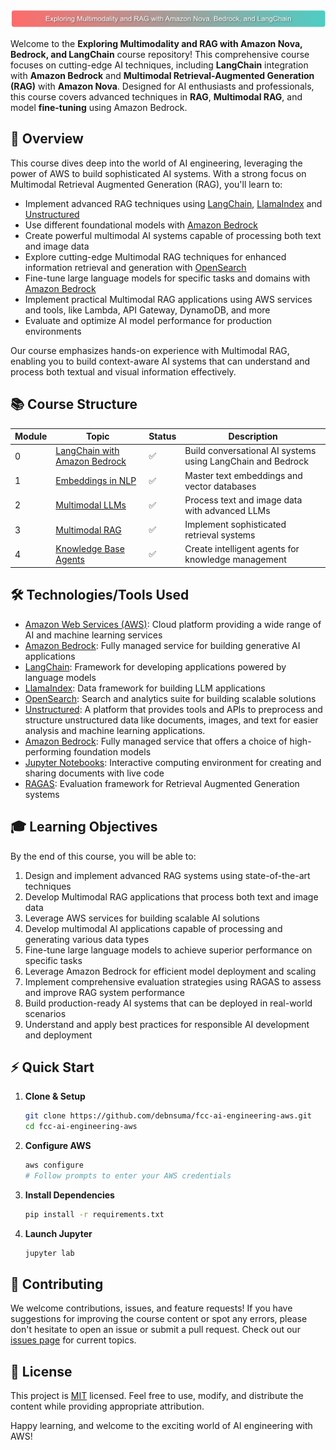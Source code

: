 ![AI Engineering on AWS](img/img1.png)

Welcome to the **Exploring Multimodality and RAG with Amazon Nova, Bedrock, and LangChain** course repository! This comprehensive course focuses on cutting-edge AI techniques, including **LangChain** integration with **Amazon Bedrock** and **Multimodal Retrieval-Augmented Generation (RAG)** with **Amazon Nova**. Designed for AI enthusiasts and professionals, this course covers advanced techniques in **RAG**, **Multimodal RAG**, and model **fine-tuning** using Amazon Bedrock.

## 🎯 Overview

This course dives deep into the world of AI engineering, leveraging the power of AWS to build sophisticated AI systems. With a strong focus on Multimodal Retrieval Augmented Generation (RAG), you'll learn to:

- Implement advanced RAG techniques using [LangChain](https://python.langchain.com/), [LlamaIndex](https://www.llamaindex.ai/) and [Unstructured](https://unstructured.io/)
- Use different foundational models with [Amazon Bedrock](https://aws.amazon.com/bedrock/)
- Create powerful multimodal AI systems capable of processing both text and image data
- Explore cutting-edge Multimodal RAG techniques for enhanced information retrieval and generation with [OpenSearch](https://aws.amazon.com/opensearch-service/)
- Fine-tune large language models for specific tasks and domains with [Amazon Bedrock](https://aws.amazon.com/bedrock/)
- Implement practical Multimodal RAG applications using AWS services and tools, like Lambda, API Gateway, DynamoDB, and more
- Evaluate and optimize AI model performance for production environments

Our course emphasizes hands-on experience with Multimodal RAG, enabling you to build context-aware AI systems that can understand and process both textual and visual information effectively.

## 📚 Course Structure

| Module | Topic | Status | Description |
|--------|-------|--------|-------------|
| 0 | [LangChain with Amazon Bedrock](00-langchain-bedrock) | ✅ | Build conversational AI systems using LangChain and Bedrock |
| 1 | [Embeddings in NLP](01-embeddings) | ✅ | Master text embeddings and vector databases |
| 2 | [Multimodal LLMs](02-multimodal-llm) | ✅ | Process text and image data with advanced LLMs |
| 3 | [Multimodal RAG](03-multimodal-rag) | ✅ | Implement sophisticated retrieval systems |
| 4 | [Knowledge Base Agents](04-knowledge-base-agents) | ✅ | Create intelligent agents for knowledge management |

## 🛠 Technologies/Tools Used

- [Amazon Web Services (AWS)](https://aws.amazon.com/): Cloud platform providing a wide range of AI and machine learning services
- [Amazon Bedrock](https://aws.amazon.com/bedrock/): Fully managed service for building generative AI applications
- [LangChain](https://python.langchain.com/): Framework for developing applications powered by language models
- [LlamaIndex](https://www.llamaindex.ai/): Data framework for building LLM applications
- [OpenSearch](https://aws.amazon.com/opensearch-service/): Search and analytics suite for building scalable solutions
- [Unstructured](https://unstructured.io/): A platform that provides tools and APIs to preprocess and structure unstructured data like documents, images, and text for easier analysis and machine learning applications.
- [Amazon Bedrock](https://aws.amazon.com/bedrock/): Fully managed service that offers a choice of high-performing foundation models
- [Jupyter Notebooks](https://jupyter.org/): Interactive computing environment for creating and sharing documents with live code
- [RAGAS](https://github.com/explodinggradients/ragas): Evaluation framework for Retrieval Augmented Generation systems

## 🎓 Learning Objectives

By the end of this course, you will be able to:

1. Design and implement advanced RAG systems using state-of-the-art techniques
2. Develop Multimodal RAG applications that process both text and image data
3. Leverage AWS services for building scalable AI solutions
2. Develop multimodal AI applications capable of processing and generating various data types
3. Fine-tune large language models to achieve superior performance on specific tasks
4. Leverage Amazon Bedrock for efficient model deployment and scaling
5. Implement comprehensive evaluation strategies using RAGAS to assess and improve RAG system performance
6. Build production-ready AI systems that can be deployed in real-world scenarios
7. Understand and apply best practices for responsible AI development and deployment

## ⚡ Quick Start

1. **Clone & Setup**
   ```bash
   git clone https://github.com/debnsuma/fcc-ai-engineering-aws.git
   cd fcc-ai-engineering-aws
   ```

2. **Configure AWS**
   ```bash
   aws configure
   # Follow prompts to enter your AWS credentials
   ```

3. **Install Dependencies**
   ```bash
   pip install -r requirements.txt
   ```

4. **Launch Jupyter**
   ```bash
   jupyter lab
   ```

## 🤝 Contributing

We welcome contributions, issues, and feature requests! If you have suggestions for improving the course content or spot any errors, please don't hesitate to open an issue or submit a pull request. Check out our [issues page](https://github.com/debnsuma/fcc-ai-engineering-aws/issues) for current topics.

## 📝 License

This project is [MIT](https://choosealicense.com/licenses/mit/) licensed. Feel free to use, modify, and distribute the content while providing appropriate attribution.

Happy learning, and welcome to the exciting world of AI engineering with AWS!

